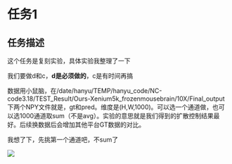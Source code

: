 # 任务1

## 任务描述

这个任务是复刻实验，具体实验我整理了一下

我们要做d和c，**d是必须做的**，c是有时间再搞

数据用小鼠脑，在/date/hanyu/TEMP/hanyu_code/NC-code3.18/TEST_Result/Ours-Xenium5k_frozenmousebrain/10X/Final_output下两个NPY文件就是，gt和pred。维度是(H,W,1000)。可以选一个通道做，也可以选1000通道取sum（不是avg）。实验的意思就是我们得到的扩散控制结果最好。后续换数据后会增加其他平台GT数据的对比。

我想了下，先挑第一个通道吧，不sum了

![](https://cdn.jsdelivr.net/gh/tj-messi/picture/34ae341bef5e640947954c6ddf884de.png)





